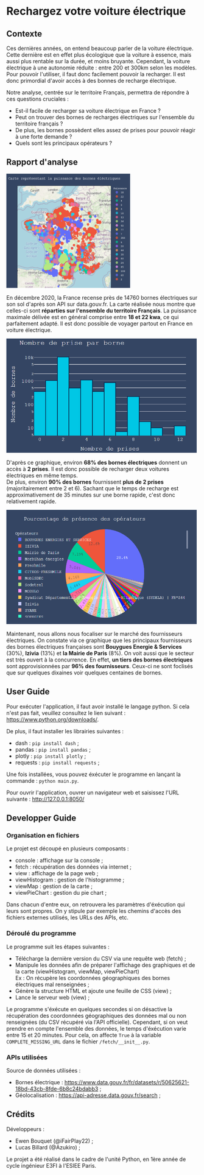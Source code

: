 # Rechargez votre voiture électrique

## Contexte

Ces dernières années, on entend beaucoup parler de la voiture électrique. 
Cette dernière est en effet plus écologique que la voiture à essence, mais aussi plus rentable sur la durée, et moins bruyante. 
Cependant, la voiture électrique à une autonomie réduite : entre 200 et 300km selon les modèles. 
Pour pouvoir l'utiliser, il faut donc facilement pouvoir la recharger. 
Il est donc primordial d'avoir accès à des bonnes de recharge électrique.

Notre analyse, centrée sur le territoire Français, permettra de répondre à ces questions cruciales :

- Est-il facile de recharger sa voiture électrique en France ?
- Peut on trouver des bornes de recharges électriques sur l'ensemble du territoire français ?
- De plus, les bornes possèdent elles assez de prises pour pouvoir réagir à une forte demande ?
- Quels sont les principaux opérateurs ?

## Rapport d'analyse

<img src="/assets/readme/map.png" width="325" height="300">  

En décembre 2020, la France recense près de 14760 bornes électriques sur son sol d'après son API sur data.gouv.fr. 
La carte réalisée nous montre que celles-ci sont **réparties sur l'ensemble du territoire Français**.
La puissance maximale délivée est en général comprise entre **18 et 22 kwa**, ce qui parfaitement adapté. 
Il est donc possible de voyager partout en France en voiture électrique.

<img src="/assets/readme/histo.png" width="500" height="300">

D'après ce graphique, environ **68% des bornes électriques** donnent un accès à **2 prises**. 
Il est donc possible de recharger deux voitures électriques en même temps.  
De plus, environ **90% des bornes** fournissent **plus de 2 prises** (majoritairement entre 2 et 6). 
Sachant que le temps de recharge est approximativement de 35 minutes sur une borne rapide, c'est donc relativement rapide.

<img src="/assets/readme/pie.png" width="500" height="300">

Maintenant, nous allons nous focaliser sur le marché des fournisseurs électriques. 
On constate via ce graphique que les principaux fournisseurs des bornes électriques françaises sont **Bouygues Energie & Services** (30%), **Izivia** (13%) et **la Mairie de Paris** (8%). 
On voit aussi que le secteur est très ouvert à la concurrence. 
En effet, **un tiers des bornes électriques** sont approvisionnées par **96% des fournisseurs**. 
Ceux-ci ne sont foclisés que sur quelques dixaines voir quelques centaines de bornes. 

## User Guide

Pour exécuter l'application, il faut avoir installé le langage python. Si cela n'est pas fait, veuillez consultez le lien suivant : https://www.python.org/downloads/.

De plus, il faut installer les librairies suivantes :

- dash : `pip install dash` ;
- pandas : `pip install pandas` ;
- plotly : `pip install plotly` ;
- requests : `pip install requests` ;

Une fois installées, vous pouvez éxécuter le programme en lançant la commande : `python main.py`.

Pour ouvrir l'application, ouvrer un navigateur web et saisissez l'URL suivante : http://127.0.0.1:8050/

## Developper Guide

### Organisation en fichiers

Le projet est découpé en plusieurs composants :

- console : affichage sur la console ;
- fetch : récupération des données via internet ;
- view : affichage de la page web ;
- viewHistogram : gestion de l'histogramme ;
- viewMap : gestion de la carte ;
- viewPieChart : gestion du pie chart ;

Dans chacun d'entre eux, on retrouvera les paramètres d'éxécution qui leurs sont propres. 
On y stipule par exemple les chemins d'accès des fichiers externes utilisés, les URLs des APIs, etc.

### Déroulé du programme

Le programme suit les étapes suivantes :

- Télécharge la dernière version du CSV via une requête web (fetch) ;
- Manipule les données afin de préparer l'affichage des graphiques et de la carte (viewHistogram, viewMap, viewPieChart) <br/>
  Ex : On récupère les coordonnées géographiques des bornes électriques mal renseignées ;
- Génère la structure HTML et ajoute une feuille de CSS (view) ;
- Lance le serveur web (view) ;

Le programme s'éxécute en quelques secondes si on désactive la récupération des coordonnées géographiques des données mal ou non renseignées (du CSV récupéré via l'API officielle). 
Cependant, si on veut prendre en compte l'ensemble des données, le temps d'éxécution varie entre 15 et 20 minutes. Pour cela, on affecte ```True``` à la variable ```COMPLETE_MISSING_URL```
dans le fichier ```/fetch/__init__.py```.

### APIs utilisées

Source de données utilisées :

- Bornes électrique : https://www.data.gouv.fr/fr/datasets/r/50625621-18bd-43cb-8fde-6b8c24bdabb3 ;
- Géolocalisation : https://api-adresse.data.gouv.fr/search ;

## Crédits

Développeurs :

- Ewen Bouquet (@iFairPlay22) ;
- Lucas Billard (@Azukiro) ;

Le projet a été réalisé dans le cadre de l'unité Python, en 1ère année de cycle ingénieur E3FI à l'ESIEE Paris.
